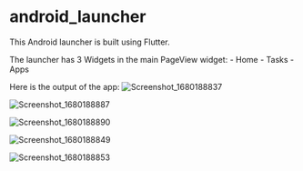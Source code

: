 # android_launcher
This Android launcher is built using Flutter.

The launcher has 3 Widgets in the main PageView widget:
    - Home
    - Tasks
    - Apps
    

Here is the output of the app:
![Screenshot_1680188837](https://user-images.githubusercontent.com/120456820/228888297-a0ff0503-392f-4cec-893e-b50b21bdee80.png)


![Screenshot_1680188887](https://user-images.githubusercontent.com/120456820/228888312-1741de8a-d727-459a-96ac-c53729115c76.png)


![Screenshot_1680188890](https://user-images.githubusercontent.com/120456820/228888318-e4fa7af1-2056-498a-bb9d-373817953824.png)


![Screenshot_1680188849](https://user-images.githubusercontent.com/120456820/228888334-8129e3a7-a49f-47a5-95a9-afce9a4f70e0.png)


![Screenshot_1680188853](https://user-images.githubusercontent.com/120456820/228888347-aacbde4f-7ed1-446f-b263-70ac0c53772b.png)
